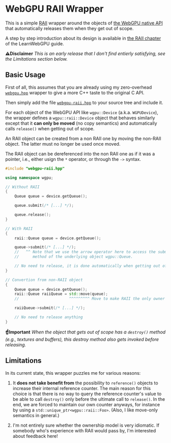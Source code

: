 WebGPU RAII Wrapper
===================

This is a simple [RAII](https://en.cppreference.com/w/cpp/language/raii) wrapper around the objects of [the WebGPU native API](https://github.com/webgpu-native/webgpu-headers) that automatically releases them when they get out of scope.

A step by step introduction about its design is available in [the RAII chapter](https://eliemichel.github.io/LearnWebGPU/advanced-techniques/raii.html) of the LearnWebGPU guide.

**⚠️Disclaimer** *This is an early release that I don't find entierly satisfying, see the Limitations section below.*

Basic Usage
-----------

First of all, this assumes that you are already using my zero-overhead [`webgpu.hpp`](https://github.com/eliemichel/WebGPU-Cpp) wrapper to give a more C++ taste to the original C API.

Then simply add the file [`webgpu-raii.hpp`](webgpu-raii.hpp) to your source tree and include it.

For each object of the WebGPU API like `wgpu::Device` (a.k.a. `WGPUDevice`), the wrapper defines a `wgpu::raii::Device` object that behaves similarly except that it **can only be moved** (no copy semantics) and automatically calls `release()` when getting out of scope.

An RAII object can be created from a non RAII one by moving the non-RAII object. The latter must no longer be used once moved.

The RAII object can be dereferenced into the non RAII one as if it was a pointer, i.e., either usign the `*` operator, or through the `->` syntax.

```C++
#include "webgpu-raii.hpp"

using namespace wgpu;

// Without RAII
{
	Queue queue = device.getQueue();

	queue.submit(/* [...] */);

	queue.release();
}

// With RAII
{
	raii::Queue queue = device.getQueue();

	queue->submit(/* [...] */);
	//   ^^ Note that we use the arrow operator here to access the submit
	//      method of the underlying object wgpu::Queue.

	// No need to release, it is done automatically when getting out of scope.
}

// Convertion from non-RAII object
{
	Queue queue = device.getQueue();
	raii::Queue raiiQueue = std::move(queue);
	//                      ^^^^^^^^^ Move to make RAII the only owner of this

	raiiQueue->submit(/* [...] */);

	// No need to release anything
}
```

**☝️Important** *When the object that gets out of scope has a `destroy()` method (e.g., textures and buffers), this destroy method also gets invoked before releasing.*

Limitations
-----------

In its current state, this wrapper puzzles me for various reasons:

 1. It **does not take benefit from** the possibility to `reference()` objects to increase their internal reference counter. The main reason for this choice is that there is no way to query the reference counter's value to be able to call `destroy()` only before the ultimate call to `release()`. In the end, we are forced to maintain our own counter anyways, for instance by using a `std::unique_ptr<wgpu::raii::Foo>`. (Also, I like move-only semantics in general.)

 2. I'm not entirely sure whether the ownership model is very idiomatic. If somebody who's experience with RAII would pass by, I'm interested about feedback here!
